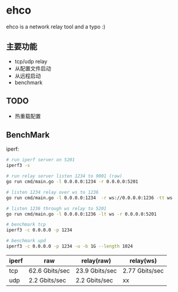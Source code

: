 # ehco

ehco is a network relay tool and a typo :)

## 主要功能

* tcp/udp relay
* 从配置文件启动
* 从远程启动
* benchmark


## TODO

* 热重载配置


## BenchMark

iperf:


```sh
# run iperf server on 5201
iperf3 -s

# run relay server listen 1234 to 9001 (raw)
go run cmd/main.go -l 0.0.0.0:1234 -r 0.0.0.0:5201

# listen 1234 relay over ws to 1236
go run cmd/main.go -l 0.0.0.0:1234  -r ws://0.0.0.0:1236 -tt ws

# listen 1236 through ws relay to 5201
go run cmd/main.go -l 0.0.0.0:1236 -lt ws -r 0.0.0.0:5201

# benchmark tcp
iperf3 -c 0.0.0.0 -p 1234

# benchmark upd
iperf3 -c 0.0.0.0 -p 1234 -u -b 1G --length 1024

```

| iperf | raw | relay(raw) | relay(ws) |
| ---- | ----  | ---- | ---- |
| tcp  | 62.6 Gbits/sec | 23.9 Gbits/sec | 2.77 Gbits/sec |
| udp  | 2.2 Gbits/sec | 2.2 Gbits/sec | xx  |
